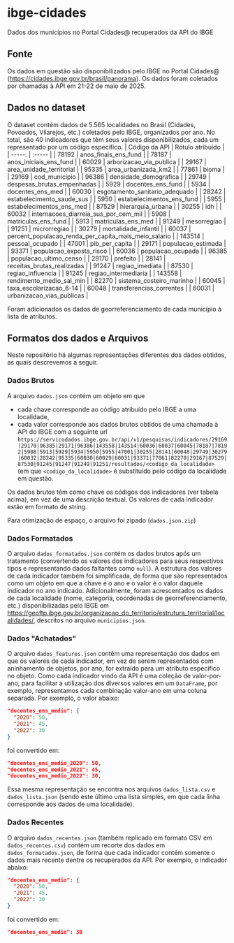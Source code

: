 # ibge-cidades
Dados dos municípios no Portal Cidades@ recuperados da API do IBGE

## Fonte
Os dados em questão são disponibilizados pelo IBGE no Portal Cidades@ (https://cidades.ibge.gov.br/brasil/panorama). Os dados foram coletados por chamadas à API em 21-22 de maio de 2025.

## Dados no dataset
O dataset contém dados de 5.565 localidades no Brasil (Cidades, Povoados, Vilarejos, etc.) coletados pelo IBGE, organizados por ano.
No total, são 40 indicadores que têm seus valores disponibilizados, cada um representado por um código específico.
| Código da API | Rótulo atribuído |
| -----: | :----- |
| 78192 | anos_finais_ens_fund |
| 78187 | anos_iniciais_ens_fund |
| 60029 | arborizacao_via_publica |
| 29167 | area_unidade_territorial |
| 95335 | area_urbanizada_km2 |
| 77861 | bioma |
| 29169 | cod_municipio |
| 96386 | densidade_demografica |
| 29749 | despesas_brutas_empenhadas |
| 5929 | docentes_ens_fund |
| 5934 | docentes_ens_med |
| 60030 | esgotamento_sanitario_adequado |
| 28242 | estabelecimento_saude_sus |
| 5950 | estabelecimentos_ens_fund |
| 5955 | estabelecimentos_ens_med |
| 87529 | hierarquia_urbana |
| 30255 | idh |
| 60032 | internacoes_diarreia_sus_por_cem_mil |
| 5908 | matriculas_ens_fund |
| 5913 | matriculas_ens_med |
| 91249 | mesorregiao |
| 91251 | microrregiao |
| 30279 | mortalidade_infantil |
| 60037 | percent_populacao_renda_per_capita_mais_meio_salario |
| 143514 | pessoal_ocupado |
| 47001 | pib_per_capita |
| 29171 | populacao_estimada |
| 93371 | populacao_exposta_risco |
| 60036 | populacao_ocupada |
| 96385 | populacao_ultimo_censo |
| 29170 | prefeito |
| 28141 | receitas_brutas_realizadas |
| 91247 | regiao_imediata |
| 87530 | regiao_influencia |
| 91245 | regiao_intermediaria |
| 143558 | rendimento_medio_sal_min |
| 82270 | sistema_costeiro_marinho |
| 60045 | taxa_escolarizacao_6-14 |
| 60048 | transferencias_correntes |
| 60031 | urbanizacao_vias_publicas |

Foram adicionados os dados de georreferenciamento de cada município à lista de atributos.

## Formatos dos dados e Arquivos
Neste repositório há algumas representações diferentes dos dados obtidos, as quais descrevemos a seguir.

### Dados Brutos
A arquivo `dados.json` contém um objeto em que

 - cada chave corresponde ao código atribuído pelo IBGE a uma localidade,
 - cada valor corresponde aos dados brutos obtidos de uma chamada à API do IBGE com a seguinte url `https://servicodados.ibge.gov.br/api/v1/pesquisas/indicadores/29169|29170|96385|29171|96386|143558|143514|60036|60037|60045|78187|78192|5908|5913|5929|5934|5950|5955|47001|30255|28141|60048|29749|30279|60032|28242|95335|60030|60029|60031|93371|77861|82270|29167|87529|87530|91245|91247|91249|91251/resultados/<codigo_da_localidade>` (em que `<codigo_da_localidade>` é substituído pelo código da localidade em questão.

Os dados brutos têm como chave os códigos dos indicadores (ver tabela acima), em vez de uma descrição textual. Os valores de cada indicador estão em formato de string.

Para otimização de espaço, o arquivo foi zipado (`dados.json.zip`)

### Dados Formatados
O arquivo `dados_formatados.json` contém os dados brutos após um tratamento (convertendo os valores dos indicadores para seus respectivos tipos e representando dados faltantes como `null`). A estrutura dos valores de cada indicador também foi simplificada, de forma que são representados como um objeto em que a chave é o ano e o valor é o valor daquele indicador no ano indicado. Adicionalmente, foram acrescentados os dados de cada localidade (nome, categoria, coordenadas de georreferenciamento, etc.) disponibilizadas pelo IBGE em https://geoftp.ibge.gov.br/organizacao_do_territorio/estrutura_territorial/localidades/, descritos no arquivo `municipios.json`.

### Dados "Achatados"
O arquivo `dados_features.json` contêm uma representação dos dados em que os valores de cada indicador, em vez de serem representados com aninhamento de objetos, por ano, for extraído para um atributo específico no objeto.
Como cada indicador vindo da API é uma coleção de valor-por-ano, para facilitar a utilização dos diversos valores em um `DataFrame`, por exemplo, representamos cada combinação valor-ano em uma coluna separada.
Por exemplo, o valor abaixo:
```json
"docentes_ens_medio": {
  "2020": 50,
  "2021": 45,
  "2022": 30
}
```
foi convertido em:
```json
"docentes_ens_medio_2020": 50, 
"docentes_ens_medio_2021": 45, 
"docentes_ens_medio_2022": 30,
```

Essa mesma representação se encontra nos arquivos `dados_lista.csv` e `dados_lista.json` (sendo este último uma lista simples, em que cada linha corresponde aos dados de uma localidade).

### Dados Recentes
O arquivo `dados_recentes.json` (também replicado em formato CSV em `dados_recentes.csv`) contém um recorte dos dados em `dados_formatados.json`, de forma que cada indicador contém somente o dados mais recente dentre os recuperados da API. Por exemplo, o indicador abaixo:

```json
"docentes_ens_medio": {
  "2020": 50,
  "2021": 45,
  "2022": 30
}
```
foi convertido em:

```json
"docentes_ens_medio": 30
```


